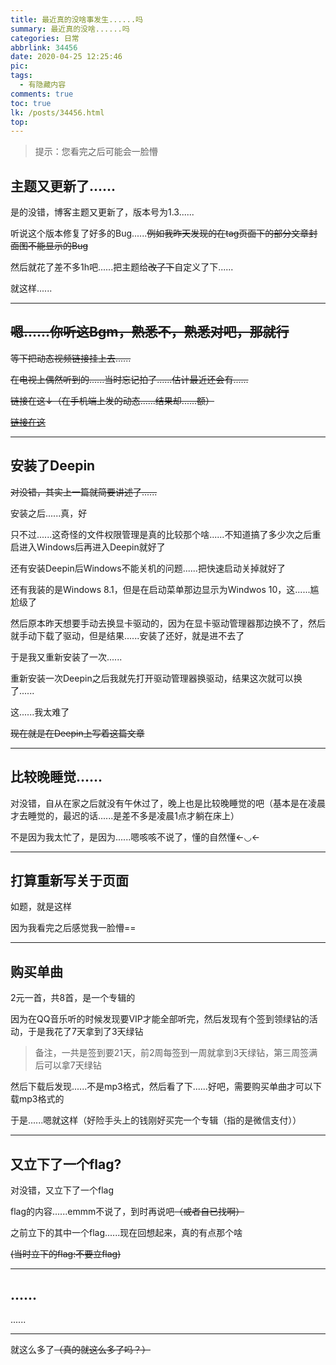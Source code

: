 ```yaml
---
title: 最近真的没啥事发生......吗
summary: 最近真的没啥......吗
categories: 日常
abbrlink: 34456
date: 2020-04-25 12:25:46
pic:
tags:
  - 有隐藏内容
comments: true
toc: true
lk: /posts/34456.html
top:
---
```


>提示：您看完之后可能会一脸懵

## 主题又更新了......

是的没错，博客主题又更新了，版本号为1.3......

听说这个版本修复了好多的Bug......~~例如我昨天发现的在tag页面下的部分文章封面图不能显示的Bug~~

然后就花了差不多1h吧......把主题给~~改了下~~自定义了下......

就这样......

---

## ~~嗯......你听这Bgm，熟悉不，熟悉对吧，那就行~~

~~等下把动态视频链接挂上去......~~

~~在电视上偶然听到的......当时忘记拍了......估计最近还会有......~~

~~链接在这↓（在手机端上发的动态......结果却......额）~~

[~~链接在这~~](https://www.bilibili.com/video/BV1m5411x7Ev)

---

## 安装了Deepin

~~对没错，其实上一篇就简要讲述了......~~

安装之后......真，好

只不过......这奇怪的文件权限管理是真的比较那个啥......不知道搞了多少次之后重启进入Windows后再进入Deepin就好了

还有安装Deepin后Windows不能关机的问题......把快速启动关掉就好了

还有我装的是Windows 8.1，但是在启动菜单那边显示为Windwos 10，这......尴尬级了

然后原本昨天想要手动去换显卡驱动的，因为在显卡驱动管理器那边换不了，然后就手动下载了驱动，但是结果......安装了还好，就是进不去了

于是我又重新安装了一次......

重新安装一次Deepin之后我就先打开驱动管理器换驱动，结果这次就可以换了......

这......我太难了

~~现在就是在Deepin上写着这篇文章~~

---

## 比较晚睡觉......

对没错，自从在家之后就没有午休过了，晚上也是比较晚睡觉的吧（基本是在凌晨才去睡觉的，最迟的话......是差不多是凌晨1点才躺在床上）

不是因为我太忙了，是因为......嗯咳咳不说了，懂的自然懂←◡←

---

## 打算重新写关于页面

如题，就是这样

因为我看完之后感觉我一脸懵==

---

## 购买单曲

2元一首，共8首，是一个专辑的

因为在QQ音乐听的时候发现要VIP才能全部听完，然后发现有个签到领绿钻的活动，于是我花了7天拿到了3天绿钻

>备注，一共是签到要21天，前2周每签到一周就拿到3天绿钻，第三周签满后可以拿7天绿钻

然后下载后发现......不是mp3格式，然后看了下......好吧，需要购买单曲才可以下载mp3格式的

于是......嗯就这样（好险手头上的钱刚好买完一个专辑（指的是微信支付））

---

## 又立下了一个flag?

对没错，又立下了一个flag

flag的内容......emmm不说了，到时再说吧~~（或者自已找啊）~~

之前立下的其中一个flag......现在回想起来，真的有点那个啥

~~(当时立下的flag:不要立flag)~~

---

## ......

......

---

就这么多了~~（真的就这么多了吗？）~~

<!--

啊哈哈哈，你找到了什么

ok,先说下上面讲的那个flag：在这一年里不推其他v（这里v的意思是虚拟主播，也就是VTube）

然后的话......原本是要再写一件事的：鹿乃休息了（看她发的动态说是因为没有掌握好分寸而导致“身体先发出悲鸣”）

然后想想......嗯还是算了吧还是不写这件事了

哦对了，我姐快要回学校了，好像是......后天27日回校吧，但是听说好像要住宿

？？？

额让我想想

原本想要搭建一个新的网站的，主要是写些日常的

但是我没啥精力去再搭建一个新的网站了（邮箱我这里还有好多......）

emmm就这么多

写作业去，还有600字作文没写啊啊啊啊啊啊

（2020.4.26补：其实这个只是水文章而已）
-->